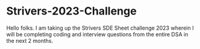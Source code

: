 # Strivers-2023-Challenge
Hello folks. I am taking up the Strivers SDE Sheet challenge 2023 wherein I will be completing coding and interview questions from the entire DSA in the next 2 months.
